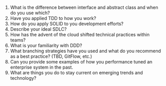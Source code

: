 1. What is the difference between interface and abstract class and when do you use which?
2. Have you applied TDD to how you work?
3. How do you apply SOLID to you development efforts?
4. Describe your ideal SDLC?
5. How has the advent of the cloud shifted technical practices within teams?
6. What is your familiarity with DDD?
7. What branching strategies have you used and what do you recommend as a best practice? (TBD, GitFlow, etc.)
8. Can you provide some examples of how you performance tuned an enterprise system in the past.
9. What are things you do to stay current on emerging trends and technology?
